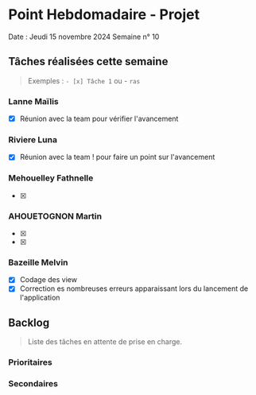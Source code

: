 # Point Hebdomadaire - Projet

Date : Jeudi 15 novembre 2024
Semaine n° 10

## Tâches réalisées cette semaine

> Exemples : `- [x] Tâche 1` ou - `ras`

### Lanne Maïlis
- [X] Réunion avec la team pour vérifier l'avancement

### Riviere Luna
- [X] Réunion avec la team ! pour faire un point sur l'avancement

### Mehouelley Fathnelle
- [X]  
### AHOUETOGNON Martin
- [X] 
- [X] 
### Bazeille Melvin

- [X] Codage des view
- [X] Correction es nombreuses erreurs apparaissant lors du lancement de l'application

## Backlog

> Liste des tâches en attente de prise en charge.


### Prioritaires


### Secondaires
